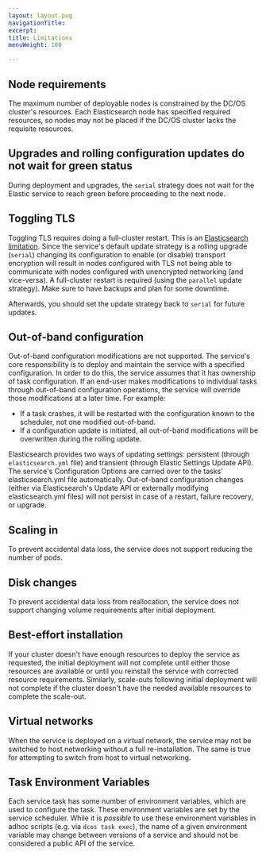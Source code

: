 ```yaml
---
layout: layout.pug
navigationTitle: 
excerpt:
title: Limitations
menuWeight: 100

---
```


## Node requirements

The maximum number of deployable nodes is constrained by the DC/OS cluster's resources. Each Elasticsearch node has specified required resources, so nodes may not be placed if the DC/OS cluster lacks the requisite resources.

## Upgrades and rolling configuration updates do not wait for green status

During deployment and upgrades, the `serial` strategy does not wait for the Elastic service to reach green before proceeding to the next node.

## Toggling TLS

Toggling TLS requires doing a full-cluster restart. This is an [Elasticsearch limitation](https://www.elastic.co/guide/en/elasticsearch/reference/current/configuring-tls.html). Since the service's default update strategy is a rolling upgrade (`serial`) changing its configuration to enable (or disable) transport encryption will result in nodes configured with TLS not being able to communicate with nodes configured with unencrypted networking (and vice-versa). A full-cluster restart is required (using the `parallel` update strategy). Make sure to have backups and plan for some downtime.

Afterwards, you should set the update strategy back to `serial` for future updates.

## Out-of-band configuration

Out-of-band configuration modifications are not supported. The service's core responsibility is to deploy and maintain the service with a specified configuration. In order to do this, the service assumes that it has ownership of task configuration. If an end-user makes modifications to individual tasks through out-of-band configuration operations, the service will override those modifications at a later time. For example:
- If a task crashes, it will be restarted with the configuration known to the scheduler, not one modified out-of-band. 
- If a configuration update is initiated, all out-of-band modifications will be overwritten during the rolling update.

Elasticsearch provides two ways of updating settings: persistent (through `elasticsearch.yml` file) and transient (through Elastic Settings Update API). The service's Configuration Options are carried over to the tasks' elasticsearch.yml file automatically. Out-of-band configuration changes (either via Elasticsearch's Update API or externally modifying elasticsearch.yml files) will not persist in case of a restart, failure recovery, or upgrade.  

## Scaling in

To prevent accidental data loss, the service does not support reducing the number of pods.

## Disk changes

To prevent accidental data loss from reallocation, the service does not support changing volume requirements after initial deployment.

## Best-effort installation

If your cluster doesn't have enough resources to deploy the service as requested, the initial deployment will not complete until either those resources are available or until you reinstall the service with corrected resource requirements. Similarly, scale-outs following initial deployment will not complete if the cluster doesn't have the needed available resources to complete the scale-out.

## Virtual networks

When the service is deployed on a virtual network, the service may not be switched to host networking without a full re-installation. The same is true for attempting to switch from host to virtual networking.

## Task Environment Variables

Each service task has some number of environment variables, which are used to configure the task. These environment variables are set by the service scheduler. While it is _possible_ to use these environment variables in adhoc scripts (e.g. via `dcos task exec`), the name of a given environment variable may change between versions of a service and should not be considered a public API of the service.
